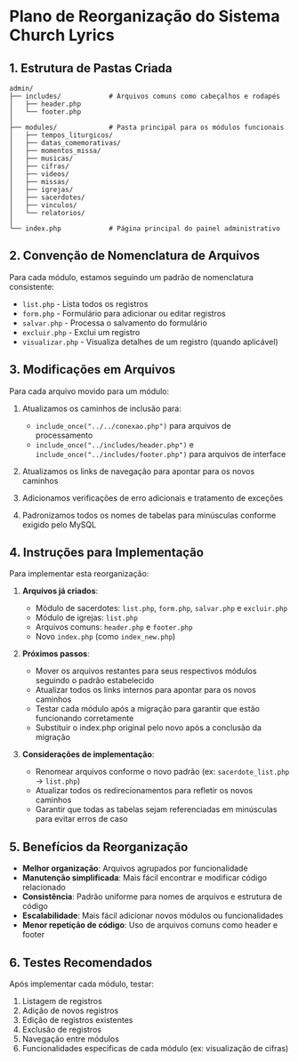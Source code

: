 # Plano de Reorganização do Sistema Church Lyrics

## 1. Estrutura de Pastas Criada

```
admin/
├── includes/            # Arquivos comuns como cabeçalhos e rodapés
│   ├── header.php
│   └── footer.php
│
├── modules/             # Pasta principal para os módulos funcionais
│   ├── tempos_liturgicos/
│   ├── datas_comemorativas/
│   ├── momentos_missa/
│   ├── musicas/
│   ├── cifras/
│   ├── videos/
│   ├── missas/
│   ├── igrejas/
│   ├── sacerdotes/
│   ├── vinculos/
│   └── relatorios/
│
└── index.php            # Página principal do painel administrativo
```

## 2. Convenção de Nomenclatura de Arquivos

Para cada módulo, estamos seguindo um padrão de nomenclatura consistente:

- `list.php` - Lista todos os registros
- `form.php` - Formulário para adicionar ou editar registros
- `salvar.php` - Processa o salvamento do formulário
- `excluir.php` - Exclui um registro
- `visualizar.php` - Visualiza detalhes de um registro (quando aplicável)

## 3. Modificações em Arquivos

Para cada arquivo movido para um módulo:

1. Atualizamos os caminhos de inclusão para:

   - `include_once("../../conexao.php")` para arquivos de processamento
   - `include_once("../includes/header.php")` e `include_once("../includes/footer.php")` para arquivos de interface

2. Atualizamos os links de navegação para apontar para os novos caminhos

3. Adicionamos verificações de erro adicionais e tratamento de exceções

4. Padronizamos todos os nomes de tabelas para minúsculas conforme exigido pelo MySQL

## 4. Instruções para Implementação

Para implementar esta reorganização:

1. **Arquivos já criados**:

   - Módulo de sacerdotes: `list.php`, `form.php`, `salvar.php` e `excluir.php`
   - Módulo de igrejas: `list.php`
   - Arquivos comuns: `header.php` e `footer.php`
   - Novo `index.php` (como `index_new.php`)

2. **Próximos passos**:

   - Mover os arquivos restantes para seus respectivos módulos seguindo o padrão estabelecido
   - Atualizar todos os links internos para apontar para os novos caminhos
   - Testar cada módulo após a migração para garantir que estão funcionando corretamente
   - Substituir o index.php original pelo novo após a conclusão da migração

3. **Considerações de implementação**:
   - Renomear arquivos conforme o novo padrão (ex: `sacerdote_list.php` → `list.php`)
   - Atualizar todos os redirecionamentos para refletir os novos caminhos
   - Garantir que todas as tabelas sejam referenciadas em minúsculas para evitar erros de caso

## 5. Benefícios da Reorganização

- **Melhor organização**: Arquivos agrupados por funcionalidade
- **Manutenção simplificada**: Mais fácil encontrar e modificar código relacionado
- **Consistência**: Padrão uniforme para nomes de arquivos e estrutura de código
- **Escalabilidade**: Mais fácil adicionar novos módulos ou funcionalidades
- **Menor repetição de código**: Uso de arquivos comuns como header e footer

## 6. Testes Recomendados

Após implementar cada módulo, testar:

1. Listagem de registros
2. Adição de novos registros
3. Edição de registros existentes
4. Exclusão de registros
5. Navegação entre módulos
6. Funcionalidades específicas de cada módulo (ex: visualização de cifras)
